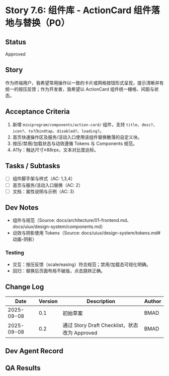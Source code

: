 # Story 7.6: 组件库 - ActionCard 组件落地与替换（P0）

## Status
Approved

## Story
作为终端用户，我希望常用操作以一致的卡片或网格按钮形式呈现，提示清晰并有统一的按压反馈；作为开发者，我希望以 ActionCard 组件统一栅格、间距与状态。

## Acceptance Criteria
1. 新增 `miniprogram/components/action-card/` 组件，支持 `title`、`desc?`、`icon?`、`to?`/`bindtap`、`disabled?`、`loading?`。
2. 首页快速操作区及服务/活动入口使用该组件替换散落的自定义块。
3. 按压/禁用/加载状态与动效遵循 Tokens 与 Components 规范。
4. A11y：触达尺寸≥88rpx，文本对比度达标。

## Tasks / Subtasks
- [ ] 组件脚手架与样式（AC: 1,3,4）
- [ ] 首页与服务/活动入口替换（AC: 2）
- [ ] 文档：属性说明与示例（AC: 3）

## Dev Notes
- 组件与规范（Source: docs/architecture/01-frontend.md、docs/uiux/design-system/components.md）
- 动效与阴影使用 Tokens（Source: docs/uiux/design-system/tokens.md#动画-阴影）

### Testing
- 交互：按压反馈（scale/easing）符合规范；禁用/加载态可视化明确。
- 回归：替换后页面布局不破版，点击跳转正确。

## Change Log
| Date       | Version | Description                                  | Author |
|------------|---------|----------------------------------------------|--------|
| 2025-09-08 | 0.1     | 初始草案                                     | BMAD   |
| 2025-09-08 | 0.2     | 通过 Story Draft Checklist，状态改为 Approved | BMAD   |

## Dev Agent Record

## QA Results
